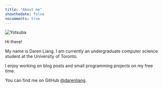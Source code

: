 ```yaml
---
title: "About me"
showthedate: false
nocomments: true
---
```


![Yotsuba](/img/yotsuba.png)

Hi there!

My name is Daren Liang. I am currently an undergraduate computer science
student at the University of Toronto.

I enjoy working on blog posts and small programming projects on my free time.

You can find me on
GitHub [@darenliang](https://github.com/darenliang "darenliang's GitHub").
